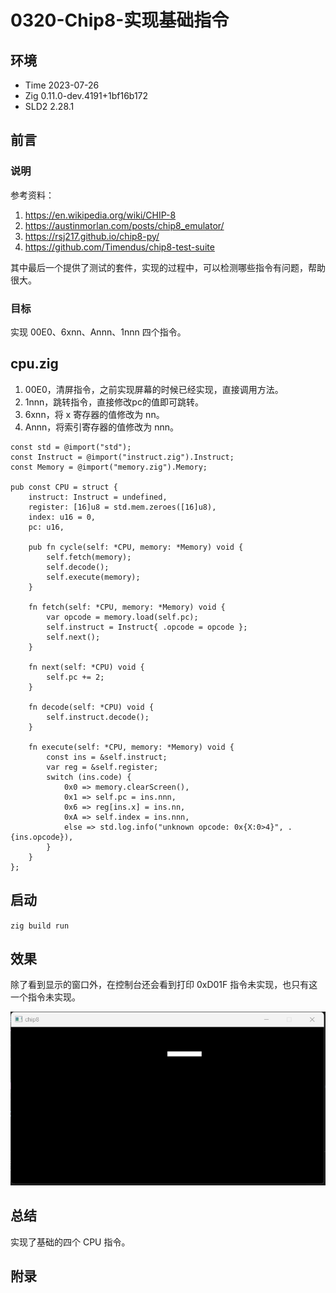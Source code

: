 # 0320-Chip8-实现基础指令

## 环境

- Time 2023-07-26
- Zig 0.11.0-dev.4191+1bf16b172
- SLD2 2.28.1

## 前言

### 说明

参考资料：

1. <https://en.wikipedia.org/wiki/CHIP-8>
2. <https://austinmorlan.com/posts/chip8_emulator/>
3. <https://rsj217.github.io/chip8-py/>
4. <https://github.com/Timendus/chip8-test-suite>

其中最后一个提供了测试的套件，实现的过程中，可以检测哪些指令有问题，帮助很大。

### 目标

实现 00E0、6xnn、Annn、1nnn 四个指令。

## cpu.zig

1. 00E0，清屏指令，之前实现屏幕的时候已经实现，直接调用方法。
2. 1nnn，跳转指令，直接修改pc的值即可跳转。
3. 6xnn，将 x 寄存器的值修改为 nn。
4. Annn，将索引寄存器的值修改为 nnn。

```zig
const std = @import("std");
const Instruct = @import("instruct.zig").Instruct;
const Memory = @import("memory.zig").Memory;

pub const CPU = struct {
    instruct: Instruct = undefined,
    register: [16]u8 = std.mem.zeroes([16]u8),
    index: u16 = 0,
    pc: u16,

    pub fn cycle(self: *CPU, memory: *Memory) void {
        self.fetch(memory);
        self.decode();
        self.execute(memory);
    }

    fn fetch(self: *CPU, memory: *Memory) void {
        var opcode = memory.load(self.pc);
        self.instruct = Instruct{ .opcode = opcode };
        self.next();
    }

    fn next(self: *CPU) void {
        self.pc += 2;
    }

    fn decode(self: *CPU) void {
        self.instruct.decode();
    }

    fn execute(self: *CPU, memory: *Memory) void {
        const ins = &self.instruct;
        var reg = &self.register;
        switch (ins.code) {
            0x0 => memory.clearScreen(),
            0x1 => self.pc = ins.nnn,
            0x6 => reg[ins.x] = ins.nn,
            0xA => self.index = ins.nnn,
            else => std.log.info("unknown opcode: 0x{X:0>4}", .{ins.opcode}),
        }
    }
};
```

## 启动

`zig build run`

## 效果

除了看到显示的窗口外，在控制台还会看到打印 0xD01F 指令未实现，也只有这一个指令未实现。

![窗口][1]

## 总结

实现了基础的四个 CPU 指令。

[1]: ../202305/images/screen.png

## 附录
